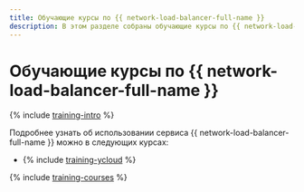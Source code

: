 ```yaml
---
title: Обучающие курсы по {{ network-load-balancer-full-name }}
description: В этом разделе собраны обучающие курсы по {{ network-load-balancer-full-name }}.
---
```


# Обучающие курсы по {{ network-load-balancer-full-name }}

{% include [training-intro](../_includes/training/training-intro.md) %}

Подробнее узнать об использовании сервиса {{ network-load-balancer-full-name }} можно в следующих курсах:
* {% include [training-ycloud](../_includes/training/training-csi.md) %}

{% include [training-courses](../_includes/training/training-courses.md) %}